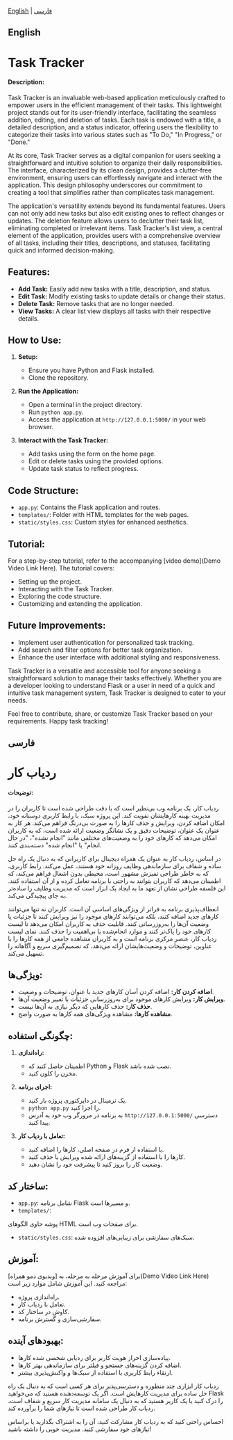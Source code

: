 [English](#English) | [فارسی](#فارسی)

## English
# Task Tracker
#### Description:

Task Tracker is an invaluable web-based application meticulously crafted to empower users in the efficient management of their tasks. This lightweight project stands out for its user-friendly interface, facilitating the seamless addition, editing, and deletion of tasks. Each task is endowed with a title, a detailed description, and a status indicator, offering users the flexibility to categorize their tasks into various states such as "To Do," "In Progress," or "Done."

At its core, Task Tracker serves as a digital companion for users seeking a straightforward and intuitive solution to organize their daily responsibilities. The interface, characterized by its clean design, provides a clutter-free environment, ensuring users can effortlessly navigate and interact with the application. This design philosophy underscores our commitment to creating a tool that simplifies rather than complicates task management.

The application's versatility extends beyond its fundamental features. Users can not only add new tasks but also edit existing ones to reflect changes or updates. The deletion feature allows users to declutter their task list, eliminating completed or irrelevant items. Task Tracker's list view, a central element of the application, provides users with a comprehensive overview of all tasks, including their titles, descriptions, and statuses, facilitating quick and informed decision-making.

## Features:
- **Add Task:** Easily add new tasks with a title, description, and status.
- **Edit Task:** Modify existing tasks to update details or change their status.
- **Delete Task:** Remove tasks that are no longer needed.
- **View Tasks:** A clear list view displays all tasks with their respective details.


## How to Use:
1. **Setup:**
   - Ensure you have Python and Flask installed.
   - Clone the repository.

2. **Run the Application:**
   - Open a terminal in the project directory.
   - Run `python app.py`.
   - Access the application at `http://127.0.0.1:5000/` in your web browser.

3. **Interact with the Task Tracker:**
   - Add tasks using the form on the home page.
   - Edit or delete tasks using the provided options.
   - Update task status to reflect progress.

## Code Structure:
- `app.py`: Contains the Flask application and routes.
- `templates/`: Folder with HTML templates for the web pages.
- `static/styles.css`: Custom styles for enhanced aesthetics.

## Tutorial:
For a step-by-step tutorial, refer to the accompanying [video demo](Demo Video Link Here). The tutorial covers:
- Setting up the project.
- Interacting with the Task Tracker.
- Exploring the code structure.
- Customizing and extending the application.

## Future Improvements:
- Implement user authentication for personalized task tracking.
- Add search and filter options for better task organization.
- Enhance the user interface with additional styling and responsiveness.

Task Tracker is a versatile and accessible tool for anyone seeking a straightforward solution to manage their tasks effectively. Whether you are a developer looking to understand Flask or a user in need of a quick and intuitive task management system, Task Tracker is designed to cater to your needs.

Feel free to contribute, share, or customize Task Tracker based on your requirements. Happy task tracking!




## فارسی
# ردیاب کار
#### توضیحات:

ردیاب کار، یک برنامه وب بی‌نظیر است که با دقت طراحی شده است تا کاربران را در مدیریت بهینه کارهایشان تقویت کند. این پروژه سبک، با رابط کاربری دوستانه خود، امکان اضافه کردن، ویرایش و حذف کارها را به صورت بی‌درنگ فراهم می‌کند. هر کار به عنوان یک عنوان، توضیحات دقیق و یک نشانگر وضعیت ارائه شده است، که به کاربران امکان می‌دهد که کارهای خود را به وضعیت‌های مختلفی مانند "انجام نشده"، "در حال انجام" یا "انجام شده" دسته‌بندی کنند.

در اساس، ردیاب کار به عنوان یک همراه دیجیتال برای کاربرانی که به دنبال یک راه حل ساده و شفاف برای سازماندهی وظایف روزانه خود هستند، عمل می‌کند. رابط کاربری، که به خاطر طراحی تمیزش مشهور است، محیطی بدون اشغال فراهم می‌کند، که اطمینان می‌دهد که کاربران بتوانند به راحتی با برنامه تعامل کرده و از آن استفاده کنند. این فلسفه طراحی نشان از تعهد ما به ایجاد یک ابزار است که مدیریت وظایف را ساده‌تر به جای پیچیدگی می‌کند.

انعطاف‌پذیری برنامه به فراتر از ویژگی‌های اساسی آن است. کاربران نه تنها می‌توانند کارهای جدید اضافه کنند، بلکه می‌توانند کارهای موجود را نیز ویرایش کنند تا جزئیات یا وضعیت آن‌ها را به‌روزرسانی کنند. قابلیت حذف به کاربران امکان می‌دهد تا لیست کارهای خود را پاک‌تر کنند و موارد انجام‌شده یا بی‌اهمیت را حذف کنند. نمای لیست ردیاب کار، عنصر مرکزی برنامه است و به کاربران مشاهده جامعی از همه کارها را با عناوین، توضیحات و وضعیت‌هایشان ارائه می‌دهد، که تصمیم‌گیری سریع و آگاهانه را تسهیل می‌کند.

## ویژگی‌ها:
- **اضافه کردن کار:** اضافه کردن آسان کارهای جدید با عنوان، توضیحات و وضعیت.
- **ویرایش کار:** ویرایش کارهای موجود برای به‌روزرسانی جزئیات یا تغییر وضعیت آن‌ها.
- **حذف کار:** حذف کارهایی که دیگر نیازی به آن‌ها نیست.
- **مشاهده کارها:** مشاهده ویژگی‌های همه کارها به صورت واضح.

## چگونگی استفاده:
1. **راه‌اندازی:**
   - اطمینان حاصل کنید که Python و Flask نصب شده باشد.
   - مخزن را کلون کنید.

2. **اجرای برنامه:**
   - یک ترمینال در دایرکتوری پروژه باز کنید.
   - `python app.py` را اجرا کنید.
   - به برنامه در مرورگر وب خود به آدرس `http://127.0.0.1:5000/` دسترسی پیدا کنید.

3. **تعامل با ردیاب کار:**
   - با استفاده از فرم در صفحه اصلی، کارها را اضافه کنید.
   - کارها را با استفاده از گزینه‌های ارائه شده ویرایش یا حذف کنید.
   - وضعیت کار را بروز کنید تا پیشرفت خود را نشان دهید.

## ساختار کد:
- `app.py`: شامل برنامه Flask و مسیرها است.
- `templates/`:

 پوشه حاوی الگوهای HTML برای صفحات وب است.
- `static/styles.css`: سبک‌های سفارشی برای زیبایی‌های افزوده شده.

## آموزش:
برای آموزش مرحله به مرحله، به [ویدیوی دمو همراه](Demo Video Link Here) مراجعه کنید. این آموزش شامل موارد زیر است:
- راه‌اندازی پروژه.
- تعامل با ردیاب کار.
- کاوش در ساختار کد.
- سفارشی‌سازی و گسترش برنامه.

## بهبودهای آینده:
- پیاده‌سازی احراز هویت کاربر برای ردیابی شخصی شده کارها.
- اضافه کردن گزینه‌های جستجو و فیلتر برای سازماندهی بهتر کارها.
- ارتقاء رابط کاربری با استفاده از سبک‌ها و واکنش‌پذیری بیشتر.

ردیاب کار ابزاری چند منظوره و دسترسی‌پذیر برای هر کسی است که به دنبال یک راه حل ساده برای مدیریت کارهایش است. اگر یک توسعه‌دهنده هستید که می‌خواهید Flask را درک کنید یا یک کاربر هستید که به دنبال یک سامانه مدیریت کار سریع و شفاف است، ردیاب کار طراحی شده است تا نیازهای شما را برآورده کند.

احساس راحتی کنید که به ردیاب کار مشارکت کنید، آن را به اشتراک بگذارید یا براساس نیازهای خود سفارشی کنید. مدیریت خوبی را داشته باشید!
